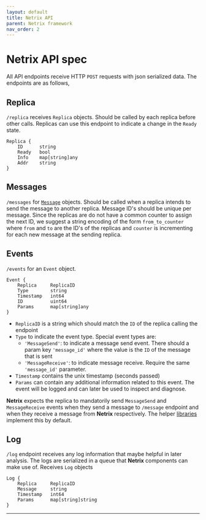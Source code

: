 ```yaml
---
layout: default
title: Netrix API
parent: Netrix framework
nav_order: 2
---
```


# Netrix API spec

All API endpoints receive HTTP `POST` requests with json serialized data. The endpoints are as follows,

## Replica

`/replica` receives `Replica` objects. Should be called by each replica before other calls. Replicas can use this endpoint to indicate a change in the `Ready` state.

```
Replica {
    ID      string
    Ready   bool
    Info    map[string]any
    Addr    string
}
```

## Messages

`/messages` for [`Message`](/docs/basic-concepts#messages) objects. Should be called when a replica intends to send the message to another replica. Message ID's should be unique per message. Since the replicas are do not have a common counter to assign the next ID, we suggest a string encoding of the form `from_to_counter` where `from` and `to` are the ID's of the replicas and `counter` is incrementing for each new message at the sending replica.

## Events

`/events` for an `Event` object.

```
Event {
    Replica     ReplicaID
    Type        string
    Timestamp   int64
    ID          uint64
    Params      map[string]any
}
```

- `ReplicaID` is a string which should match the `ID` of the replica calling the endpoint
- `Type` to indicate the event type. Special event types are:
  - `'MessageSend'`: to indicate a message send event. There should a param key `'message_id'` where the value is the `ID` of the message that is sent
  - `'MessageReceive'`: to indicate message receive. Require the same `'message_id'` parameter.
- `Timestamp` contains the unix timestamp (seconds passed)
- `Params` can contain any additional information related to this event. The event will be logged and can later be used to inspect and diagnose.

**Netrix** expects the replica to mandatorily send `MessageSend` and `MessageReceive` events when they send a message to `/message` endpoint and when they receive a message from **Netrix** respectively. The helper [libraries](/docs/instrumentation#libraries) implement this by default. 

## Log

`/log` endpoint receives any log information that maybe helpful in later analysis. The logs are serialized in a queue that **Netrix** components can make use of. Receives `Log` objects

```
Log {
    Replica     ReplicaID
    Message     string
    Timestamp   int64
    Params      map[string]string
}
```

---
